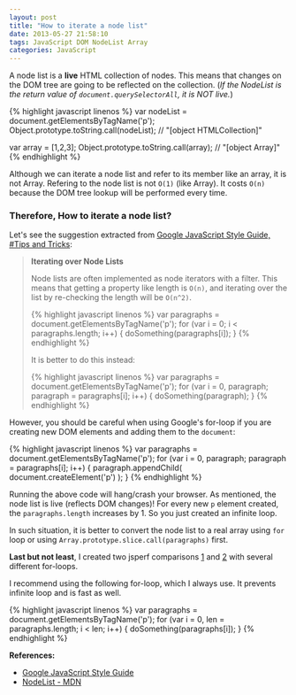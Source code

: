 ```yaml
---
layout: post
title: "How to iterate a node list"
date: 2013-05-27 21:58:10
tags: JavaScript DOM NodeList Array
categories: JavaScript
---
```


A node list is a **live** HTML collection of nodes. This means that changes on the DOM tree are going to be reflected on the collection. (*If the NodeList is the return value of `document.querySelectorAll`, it is NOT live.*)

{% highlight javascript linenos %}
var nodeList = document.getElementsByTagName('p');
Object.prototype.toString.call(nodeList);
// "[object HTMLCollection]"

var array = [1,2,3];
Object.prototype.toString.call(array);
// "[object Array]"
{% endhighlight %}

Although we can iterate a node list and refer to its member like an array, it is not Array. Refering to the node list is not `O(1)` (like Array). It costs `O(n)` because the DOM tree lookup will be performed every time.

### Therefore, How to iterate a node list?

Let's see the suggestion extracted from [Google JavaScript Style Guide, #Tips and Tricks](http://google-styleguide.googlecode.com/svn/trunk/javascriptguide.xml#Tips_and_Tricks):

<blockquote>
<p><b>Iterating over Node Lists</b></p>

<p>Node lists are often implemented as node iterators with a filter. This means that getting a property like length is <code>O(n)</code>, and iterating over the list by re-checking the length will be <code>O(n^2)</code>.</p>

{% highlight javascript linenos %}
var paragraphs = document.getElementsByTagName('p');
for (var i = 0; i < paragraphs.length; i++) {
    doSomething(paragraphs[i]);
}
{% endhighlight %}

<p>It is better to do this instead:</p>

{% highlight javascript linenos %}
var paragraphs = document.getElementsByTagName('p');
for (var i = 0, paragraph; paragraph = paragraphs[i]; i++) {
    doSomething(paragraph);
}
{% endhighlight %}
</blockquote>

However, you should be careful when using Google's for-loop if you are creating new DOM elements and adding them to the `document`:

{% highlight javascript linenos %}
var paragraphs = document.getElementsByTagName('p');
for (var i = 0, paragraph; paragraph = paragraphs[i]; i++) {
    paragraph.appendChild( document.createElement('p') );
}
{% endhighlight %}

Running the above code will hang/crash your browser. As mentioned, the node list is live (reflects DOM changes)! For every new `p` element created, the `paragraphs.length` increases by 1. So you just created an infinite loop.

In such situation, it is better to convert the node list to a real array using `for` loop or using `Array.prototype.slice.call(paragraphs)` first.

**Last but not least**, I created two jsperf comparisons [1](http://jsperf.com/iterate-nodelist-in-loop/2) and [2](http://jsperf.com/iterate-nodelist-in-loop-2) with several different for-loops.

I recommend using the following for-loop, which I always use. It prevents infinite loop and is fast as well.

{% highlight javascript linenos %}
var paragraphs = document.getElementsByTagName('p');
for (var i = 0, len = paragraphs.length; i < len; i++) {
    doSomething(paragraphs[i]);
}
{% endhighlight %}

**References:**

- [Google JavaScript Style Guide](http://google-styleguide.googlecode.com/svn/trunk/javascriptguide.xml)
- [NodeList - MDN](https://developer.mozilla.org/en-US/docs/Web/API/NodeList)
